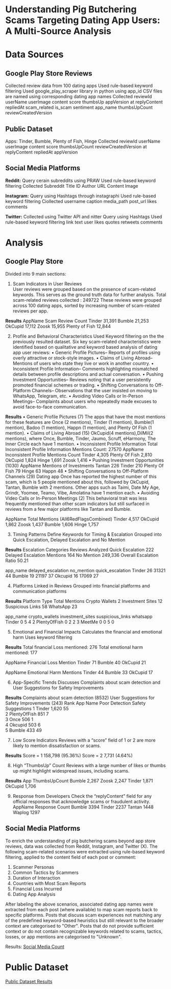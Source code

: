 # Understanding Pig Butchering Scams Targeting Dating App Users: A Multi-Source Analysis

# Data Sources
## Google Play Store Reviews
Collected review data from 100 dating apps
Used rule-based keyword filtering
Used google_play_scraper library in python using app_id
CSV files are named using corresponding dating app names
Collected reviewId	userName	userImage	content	score	thumbsUp	appVersion	at	replyContent	repliedAt	scam_related	is_scam	sentiment	app_name	thumbsUpCount	reviewCreatedVersion


## Public Dataset
Apps: Tinder, Bumble, Plenty of Fish, Hinge
Collected reviewId	userName	userImage	content	score	thumbsUpCount	reviewCreatedVersion	at	replyContent	repliedAt	appVersion


## Social Media Platforms

**Reddit:**
Query cerain subreddits using PRAW
Used rule-based keyword filtering
Collected Subreddit	Title	ID	Author	URL	Content	Image

**Instagram:**
Query using Hashtags through instagraphi
Used rule-based keyword filtering
Ciollected username	caption	media_path	post_url	likes	comments

**Twitter:**
Collected using Twitter API and nitter
Query using Hashtags
Used rule-based keyword filtering
link	text	user	likes	quotes	retweets	comments

# Analysis
## Google Play Store
 Divided into 9 main sections:
1. Scam Indicators in User Reviews <br>
User reviews were grouped based on the presence of scam-related keywords.
This serves as the ground truth data for further analysis.
Total scam-related reviews collected : 249722
These reviews were grouped across 100 dating apps, sorted by increasing number of scam-related reviews per app.

**Results**
AppName                     Scam Review Count
 Tinder                          31,391
 Bumble                          21,253
 OkCupid                         17,112
 Zoosk                           15,955
 Plenty of Fish                  12,844

 2. Profile and Behavioral Characteristics
Used Keyword filtering on the the previously resulted dataset.
Six key scam-related characteristics were identified based on qualitative and keyword
based analysis of dating app user reviews:
 • Generic Profile Pictures– Reports of profiles using overly attractive or stock-style
 images.
 • Claims of Living Abroad– Mentions of users who state they live or work in
 another country.
 • Inconsistent Profile Information– Comments highlighting mismatched details
 between profile descriptions and actual conversation.
 • Pushing Investment Opportunities– Reviews noting that a user persistently
 promoted financial schemes or trading.
 • Shifting Conversations to Off-Platform Channels– Observations that the user
 insisted on moving to WhatsApp, Telegram, etc.
 • Avoiding Video Calls or In-Person Meetings– Complaints about users who
 repeatedly made excuses to avoid face-to-face communication.

**Results**
• Generic Profile Pictures (7)
The apps that have the most mentions for these features are Once (2 mentions), Tinder (1 mention), Bumble(1 mention), Badoo (1 mention), Happn (1 mention), and Plenty Of Fish (1 mention).
• Claims of Living Abroad (15)
OkCupid(4 mentions),DilMil(2 mentions), where Once, Bumble, Tinder, Jaumo, Scruff, eHarmony, The Inner Circle each have 1 mention. 
• Inconsistent Profile Information
Total Inconsistent Profile Information Mentions Count: 27570
AppName                   Inconsistent Profile Mentions Count
 Tinder                              4,305
 Plenty Of Fish                      2,810
 OkCupid                             1,824
 Hinge                               1,691
 Zoosk                               1,416
 • Pushing Investment Opportunities (1030)
 AppName                       Mentions of Investments
 Tantan                              226
 Tinder                              210
 Plenty Of Fish                      79
 Hinge                               63
 Happn                               48
 • Shifting Conversations to Off-Platform Channels (29)
 Dating app Once has reported the highest number of this scam, which is 5 people mentioned about this, followed by OkCupid, Tantan, Bumble with 2 mentions. Other   apps such as Taimi, Date My Age, Grindr, Yoomee, Teamo, Vibe, Amolatina have 1 mention each.
 • Avoiding Video Calls or In-Person Meetings (2)
This behavioral trait was less frequently mentioned than other scam indicators but still surfaced in reviews from a few major platforms like Tantan and Bumble. 

 AppName                       Total Mentions (All6RedFlagsCombined)
 Tinder                                  4,517
 OkCupid                                 1,862
 Zoosk                                   1,437
 Bumble                                  1,606
 Hinge                                   1,757

3. Timing Patterns
Define Keywords for Timing & Escalation
Grouped into Quick Escalation, Delayed Escalation and No Mention

**Results**
 Escalation Categories                   Reviews Analyzed
 Quick Escalation                             222
 Delayed Escalation Mentions                  164
 No Mention                                   249,336
 Overall Escalation Ratio                     50.21

app_name	delayed_escalation	no_mention	quick_escalation
Tinder	        26	             31321	        44
Bumble          19	             21197	        37
Okcupid	        16	             17069	        27

4. Platforms Linked in Reviews
Grouped into financial platforms and communication platforms

**Results**
Platform Type           Total Mentions
Crypto Wallets                2
Investment Sites              12
Suspicious Links              58
WhatsApp                      23

app_name	crypto_wallets	investment_sites	suspicious_links	whatsapp
Tinder	        0	              5	                  4	           2
PlentyOfFish	  0	              2	                  2	           3
MeetMe	        0	              0	                  5	           0

5. Emotional and Financial Impacts
Calculates the financial and emotional harm
Uses keyword filtering

**Results**
Total financial Loss mentioned: 276
Total emotional harm mentioned: 177

AppName      Financial Loss Mention 
Tinder          71
Bumble          40
OkCupid         21


AppName       Emotional Harm Mentions 
 Tinder          44
 Bumble          33
 OkCupid         17

6. App-Specific Trends
Discusses Complaints about scam detection and User Suggestions for Safety Improvements

**Results**
Complaints about scam detection (8532)
User Suggestions for Safety Improvements (243)
Rank	 App Name	 Poor Detection	 Safety Suggestions	
1	    Tinder	        1,620	          55	
2	    PlentyOfFish	  851	            7	
3	    Once	          506	            1	
4	    Okcupid	       503	            6	
5	    Bumble	        433	            49	

7. Low Score Indicators
Reviews with a “score” field of 1 or 2 are more likely to mention dissatisfaction or scams. 

**Results**
 Score = 1       158,798 (95.36%)
 Score = 2       7,731 (4.64%)

 8. High “ThumbsUp” Count
Reviews with a large number of likes or thumbs up might highlight widespread issues, including scams. 

**Results**
 App                    ThumbsUpCount
 Bumble                    2,267
 Zoosk                     2,247
 Tinder                    1,871
 OkCupid                   1,706

 9. Response from Developers
Check the “replyContent” field for any official responses that acknowledge scams or fraudulent activity.
AppName      Response Count
 Bumble          3394
 Tinder          2237
 Tantan          1448
 Waplog          1297



## Social Media Platforms
To enrich the understanding of pig butchering scams beyond app store reviews, data was collected from Reddit, Instagram, and Twitter (X). The following scam-related scenarios were extracted using rule-based keyword filtering, applied to the content field of each post or comment:
1. Scammer Personas
2. Common Tactics by Scammers
4. Duration of Interaction
5. Countries with Most Scam Reports
6. Financial Loss Incurred
7. Dating App Analysis

After labeling the above scenarios, associated dating app names were extracted from each post (where available) to map scam reports back to specific platforms.
Posts that discuss scam experiences not matching any of the predefined keyword-based heuristics but still relevant to the broader context are categorised to "Other". Posts that do not provide sufficient context or do not contain recognizable keywords related to scams, tactics, losses, or app mentions  are categorised to "Unknown".

Results:
[Social Media Count](https://docs.google.com/spreadsheets/d/1VnSGZurTh2rxqB3xIeeg1QAnYYXezteyVVZ0qS7XuVI/edit?usp=sharing)

# Public Dataset
[Public Dataset Results](https://docs.google.com/spreadsheets/d/1_DDtXt-oNUFR8MkBBvxaI7PFHQb97AGdy9864VK-8oQ/edit?usp=sharing)






























